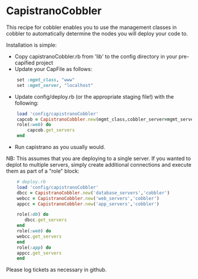 CapistranoCobbler
=================

This recipe for cobbler enables you to use the management classes in cobbler to automatically determine the nodes you will deploy your code to.

Installation is simple:

* Copy capistranoCobbler.rb from 'lib' to the config directory in your pre-capified project
* Update your CapFile as follows:

```ruby
    set :mgmt_class, "www"    
    set :mgmt_server, "localhost"
```

* Update config/deploy.rb (or the appropriate staging file!) with the following:

```ruby
    load 'config/capistranoCobbler'  
    capcob = CapistranoCobbler.new(mgmt_class,cobbler_server=mgmt_server)  
    role(:web) do  
        capcob.get_servers  
    end
```

* Run capistrano as you usually would.

NB: This assumes that you are deploying to a single server.  If you wanted to deplot to multiple servers, simply create additional connections and execute them as part of a "role" block:

```ruby
    # deploy.rb
    load 'config/capistranoCobbler'
    dbcc = CapistranoCobbler.new('database_servers','cobbler')
    webcc = CapistranoCobbler.new('web_servers','cobbler')
    appcc = CapistranoCobbler.new('app_servers','cobbler')

    role(:db) do
       dbcc.get_servers
    end
    role(:web) do
	webcc.get_servers
    end
    role(:app) do
	appcc.get_servers
    end
```

Please log tickets as necessary in github.

